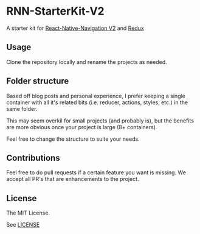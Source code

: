 # RNN-StarterKit-V2
A starter kit for [React-Native-Navigation V2](https://github.com/wix/react-native-navigation/tree/v2) and [Redux](https://github.com/reactjs/react-redux)

## Usage
Clone the repository locally and rename the projects as needed.

## Folder structure
Based off blog posts and personal experience, I prefer keeping a single container with all it's related bits (i.e. reducer, actions, styles, etc.) in the same folder.  

This may seem overkil for small projects (and probably is), but the benefits are more obvious once your project is large (8+ containers).

Feel free to change the structure to suite your needs.

## Contributions

Feel free to do pull requests if a certain feature you want is missing.  We accept all PR's that are enhancements to the project.

## License

The MIT License.

See [LICENSE](LICENSE)
